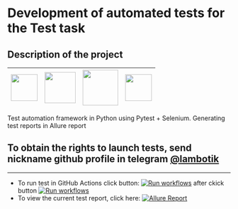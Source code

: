 # Development of automated tests for the Test task

## Description of the project

| <img src="https://cdn.jsdelivr.net/gh/devicons/devicon/icons/python/python-original-wordmark.svg" width="60" heigh="60"/> | <img src="https://cdn.jsdelivr.net/gh/devicons/devicon/icons/pytest/pytest-original-wordmark.svg" width="70" heigh="70"/> | <img src="https://cdn.jsdelivr.net/gh/devicons/devicon/icons/git/git-original-wordmark.svg" width="80" heigh="80"/> | <img src="https://avatars.githubusercontent.com/u/5879127?s=200&v=4" width="60" heigh="60"/> |
|---------------------------------------------------------------------------------------------------------------------------|---------------------------------------------------------------------------------------------------------------------------|---------------------------------------------------------------------------------------------------------------------|----------------------------------------------------------------------------------------------|

Test automation framework in Python using Pytest + Selenium.
Generating test reports in Allure report
## To obtain the rights to launch tests, send nickname github profile in telegram [@lambotik](https://t.me/lambotik)
___
* To run test in GitHub Actions click button: [![Run workflows](https://img.shields.io/badge/Run%20workflows-grey)](https://github.com/lambotik/test_task_telegraf/actions/workflows/api.yml) after ckick button [![Run workflows](https://img.shields.io/badge/Run%20workflows-green)](https://github.com/lambotik/test_task_telegraf/actions/workflows/api.yml)
* To view the current test report, click here: [![Allure Report](https://img.shields.io/badge/Allure%20Report-deployed-orange)](https://lambotik.github.io/test_task_telegraf/)
